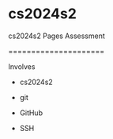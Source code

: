 # cs2024s2
cs2024s2 Pages Assessment

=====================



Involves

 * cs2024s2

 * git

 * GitHub

 * SSH


